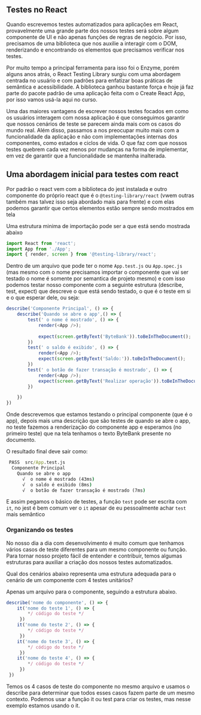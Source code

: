 ## Testes no React

Quando escrevemos testes automatizados para aplicações em React, provavelmente uma grande parte dos nossos testes será sobre algum componente de UI e não apenas funções de regras de negócio. Por isso, precisamos de uma biblioteca que nos auxilie a interagir com o DOM, renderizando e encontrando os elementos que precisamos verificar nos testes.

Por muito tempo a principal ferramenta para isso foi o Enzyme, porém alguns anos atrás, o React Testing Library surgiu com uma abordagem centrada no usuário e com padrões para enfatizar boas práticas de semântica e acessibilidade. A biblioteca ganhou bastante força e hoje já faz parte do pacote padrão de uma aplicação feita com o Create React App, por isso vamos usá-la aqui no curso.

Uma das maiores vantagens de escrever nossos testes focados em como os usuários interagem com nossa aplicação é que conseguimos garantir que nossos cenários de teste se parecem ainda mais com os casos do mundo real. Além disso, passamos a nos preocupar muito mais com a funcionalidade da aplicação e não com implementações internas dos componentes, como estados e ciclos de vida. O que faz com que nossos testes quebrem cada vez menos por mudanças na forma de implementar, em vez de garantir que a funcionalidade se mantenha inalterada.

## Uma abordagem inicial para testes com react

Por padrão o react vem com a biblioteca do jest instalada e outro componente do próprio react que é o `@testing-library/react` (vwem outras também mas talvez isso seja abordado mais para frente) e com elas podemos garantir que certos elementos estão sempre sendo mostrados em tela

Uma estrutura minima de importação pode ser a que está sendo mostrada abaixo

```js
import React from 'react';
import App from './App';
import { render, screen } from '@testing-library/react';
```

Dentro de um arquivo que pode ter o nome `App.test.js` ou `App.spec.js` (mas mesmo com o nome precisamos importar o componente que vai ser testado o nome é somente por semantica de projeto mesmo) e com isso podemos testar nosso componente com a seguinte estrutura (describe, test, expect) que descreve o que está sendo testado, o que é o teste em si e o que esperar dele, ou seja:

```js
describe('Componente Principal', () => {
    describe('Quando se abre o app',() => {
        test(' o nome é mostrado', () => {
            render(<App />);
    
            expect(screen.getByText('ByteBank')).toBeInTheDocument();
        })
        test(' o saldo é exibido', () => {
            render(<App />);
            expect(screen.getByText('Saldo:')).toBeInTheDocument();
        })
        test(' o botão de fazer transação é mostrado', () => {
            render(<App />);
            expect(screen.getByText('Realizar operação')).toBeInTheDocument();
        })

    })
})
```

Onde descrevemos que estamos testando o principal componente (que é o app), depois mais uma descrição que são testes de quando se abre o app, no teste fazemos a renderização do componente app e esperamos (no primeiro teste) que na tela tenhamos o texto ByteBank presente no documento.

O resultado final deve sair como:

```cmd
 PASS  src/App.test.js
  Componente Principal
    Quando se abre o app
      √  o nome é mostrado (43ms)
      √  o saldo é exibido (8ms)
      √  o botão de fazer transação é mostrado (7ms)
```

E assim pegamos o básico de testes, a função `test` pode ser escrita com `it`, no jest é bem comum ver o `it` apesar de eu pessoalmente achar `test` mais semântico

### Organizando os testes

No nosso dia a dia com desenvolvimento é muito comum que tenhamos vários casos de teste diferentes para um mesmo componente ou função. Para tornar nosso projeto fácil de entender e contribuir, temos algumas estruturas para auxiliar a criação dos nossos testes automatizados.

Qual dos cenários abaixo representa uma estrutura adequada para o cenário de um componente com 4 testes unitários?

Apenas um arquivo para o componente, seguindo a estrutura abaixo.

```js
describe('nome do componente', () => {
    it('nome do teste 1', () => {
        */ código do teste */
     })
    it('nome do teste 2', () => {
        */ código do teste */
     })
    it('nome do teste 3', () => {
        */ código do teste */
     })
    it('nome do teste 4', () => {
        */ código do teste */
     })
 })
```

Temos os 4 casos de teste do componente no mesmo arquivo e usamos o describe para determinar que todos esses casos fazem parte de um mesmo contexto. Podemos usar a função it ou test para criar os testes, mas nesse exemplo estamos usando o it.
